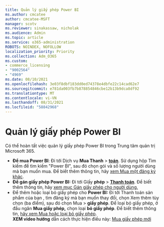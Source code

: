 ```yaml
---
title: Quản lý giấy phép Power BI
ms.author: cmcatee
author: cmcatee-MSFT
manager: scotv
ms.reviewer: sinakassaw, nicholak
ms.audience: Admin
ms.topic: article
ms.service: o365-administration
ROBOTS: NOINDEX, NOFOLLOW
localization_priority: Priority
ms.collection: Adm_O365
ms.custom:
- commerce_licensing
- "9002564"
- "4969"
ms.date: 08/10/2021
ms.openlocfilehash: 3e03f8dbf183dd0ed74378e4dbfe22c14cad62e7
ms.sourcegitcommit: e781da003fb7b878854846cbe12b13b9dca8df92
ms.translationtype: MT
ms.contentlocale: vi-VN
ms.lasthandoff: 08/31/2021
ms.locfileid: "58842968"
---
```

# <a name="power-bi-license-management"></a>Quản lý giấy phép Power BI

Có thể hoàn tất việc quản lý giấy phép Power BI trong Trung tâm quản trị Microsoft 365.

- **Để mua Power BI**: Đi tới Dịch vụ **Mua Thanh** \> **[toán](https://go.microsoft.com/fwlink/p/?linkid=868433)**. Sử dụng hộp Tìm kiếm để tìm kiếm "Power BI", sau đó chọn gói và số lượng người dùng mà bạn muốn mua. Để biết thêm thông tin, hãy [xem Mua một đăng ký khác](https://docs.microsoft.com/microsoft-365/commerce/try-or-buy-microsoft-365#buy-a-different-subscription).
- **Để gán giấy phép Power BI:** Đi tới Giấy **phép**  >  **[Thanh toán](https://go.microsoft.com/fwlink/p/?linkid=842264)**. Để biết thêm thông tin, hãy [xem mục Gán giấy phép cho người dùng.](https://docs.microsoft.com/microsoft-365/admin/manage/assign-licenses-to-users)
- Để thêm hoặc loại bỏ giấy phép cho **Power BI:** Đi tới Thanh toán sản phẩm của bạn , tìm đăng ký mà bạn muốn thay đổi, chọn Xem thêm tùy chọn (ba điểm), sau đó chọn Mua  >  **[](https://go.microsoft.com/fwlink/p/?linkid=842054)** **giấy phép**.  Để loại bỏ giấy phép, ở đầu ngăn **Mua giấy phép,** chọn loại **bỏ giấy phép**. Để biết thêm thông tin, [hãy xem Mua hoặc loại bỏ giấy phép](https://docs.microsoft.com/microsoft-365/commerce/licenses/buy-licenses).\
**XEM video hướng** dẫn cách thực hiện điều này: [Mua giấy phép mới](https://go.microsoft.com/fwlink/p/?linkid=2154857)
